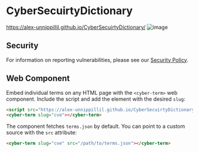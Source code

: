 # CyberSecuirtyDictionary
https://alex-unnippillil.github.io/CyberSecuirtyDictionary/
![image](https://github.com/Alex-Unnippillil/CyberSecuirtyDictionary/assets/24538548/c5a54c56-babb-485d-b01c-4fdfb186325b)

## Security
For information on reporting vulnerabilities, please see our [Security Policy](SECURITY.md).

## Web Component

Embed individual terms on any HTML page with the `<cyber-term>` web component. Include the script and add the element with the desired `slug`:

```html
<script src="https://alex-unnippillil.github.io/CyberSecuirtyDictionary/cyber-term.js"></script>
<cyber-term slug="cve"></cyber-term>
```

The component fetches `terms.json` by default. You can point to a custom source with the `src` attribute:

```html
<cyber-term slug="cve" src="/path/to/terms.json"></cyber-term>
```
